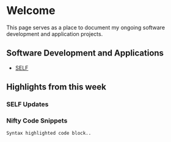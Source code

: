 # Welcome
This page serves as a place to document my ongoing software development and application projects.

## Software Development and Applications
- [SELF](https://schoonovernumerics.github.io/SELF/)

## Highlights from this week
### SELF Updates

### Nifty Code Snippets

```markdown
Syntax highlighted code block..
